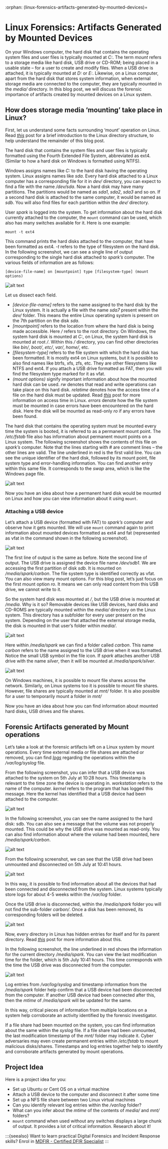 :orphan:
(linux-forensics-artifacts-generated-by-mounted-devices)=
# Linux Forensics: Artifacts Generated by Mounted Devices
 
On your Windows computer, the hard disk that contains the operating system files and user files is typically mounted at *C:*. The term *mount* refers to a storage media like hard disk, USB drive or CD-ROM; being placed in a usable state – for a user to create and modify files. When a USB drive is attached, it is typically mounted at *D:* or *E:*. Likewise, on a Linux computer, apart from the hard disk that stores system information, when external storage media are connected to the computer, they are typically mounted in the *media/* directory. In this blog post, we will discuss the forensic importance of artifacts created by mounted devices on a Linux system.

## How does storage media ‘mounting’ take place in Linux?

First, let us understand some facts surrounding ‘mount’ operation on Linux. Read *[this](a-note-on-linux-directory-structure-for-dfir)* post for a brief introduction to the Linux directory structure, to help understand the remainder of this blog post.

The hard disk that contains the system files and user files is typically formatted using the Fourth Extended File System, abbreviated as ext4. (Similar to how a hard disk on Windows is formatted using NTFS). 

Windows assigns names like *C:* to the hard disk having the operating system. Linux assigns names like *sda*. Every hard disk attached to a Linux computer has a corresponding file for it in *dev/* directory, you can expect to find a file with the name */dev/sda*. Now a hard disk may have many partitions. The partitions would be named as *sda1*, *sda2*, *sda3* and so on. If a second hard disk is attached to the same computer, it would be named as *sdb*. You will also find files for each partition within the *dev/* directory.

User *spark* is logged into the system. To get information about the hard disk currently attached to the computer, the `mount` command can be used, which also has many switches available for it. Here is one example:

`mount -t ext4`

This command prints the hard disks attached to the computer, that have been formatted as ext4. *-t* refers to the type of filesystem on the hard disk. In the following screenshot, we can see a single line of output corresponding to the single hard disk attached to *spark’s* computer. The various fields of information are as follows:

`[device-file-name] on [mountpoint] type [filesystem-type] (mount options)`

![alt text](images/media-1.png)

Let us dissect each field. 

- *[device-file-name]* refers to the name assigned to the hard disk by the Linux system. It is actually a file with the name *sda7* present within the *dev/* folder. This means the entire Linux operating system is present on the 7th partition on the disk *sda*.
- *[mountpoint]* refers to the location from where the hard disk is being made accessible. Here */* refers to the root directory. On Windows, the system hard disk is mounted at *C:*, on Linux, the system hard disk is mounted at root */*. Within this */* directory, you can find other directories like *bin/*, *boot/*, *etc/*, *var/*, *home/*, etc.
- *[filesystem-type]* refers to the file system with which the hard disk has been formatted. It is mostly ext4 on Linux systems, but it is possible to also find names like btrfs, xfs, zfs, etc. They are other filesystems like NTFS and ext4. If you attach a USB drive formatted as FAT, then you will find the filesystem type marked for it as vfat.
- *(mount options)* signify important information about how the mounted hard disk can be used. *rw* denotes that read and write operations can take place on this hard disk. *relatime* denotes how the access time of a file on the hard disk must be updated. Read *[this](understanding-linux-timestamps-for-dfir)* post for more information on access time in Linux. *errors* denote how the file system must be mounted in case errors have been encountered on the hard disk. Here the disk will be mounted as read-only *ro* if any errors have been found.

The hard disk that contains the operating system must be mounted every time the system is booted, it is referred to as a permanent mount point. The */etc/fstab* file also has information about permanent mount points on a Linux system. The following screenshot shows the contents of this file on *spark’s* computer. Note that the lines starting with # are comment lines – the other lines are valid. The line underlined in red is the first valid line. You can see the unique identifier of the hard disk, followed by its mount point, file system type and error-handling information. You can find another entry within this same file. It corresponds to the *swap* area, which is like the Windows page file.

![alt text](images/media-2.png)

Now you have an idea about how a permanent hard disk would be mounted on Linux and how you can view information about it using `mount`.

### Attaching a USB device

Let’s attach a USB device (formatted with FAT) to *spark’s* computer and observe how it gets mounted. We will use `mount` command again to print information about mounted devices formatted as ext4 and fat (represented as vfat in the command shown in the following screenshot).

![alt text](images/media-3.png)

The first line of output is the same as before. Note the second line of output. The USB drive is assigned the device file name */dev/sdb1*. We are accessing the first partition of disk *sdb*. It is mounted on */media/spark/carbon*. The file system type is identified correctly as vfat. You can also view many mount options. For this blog post, let’s just focus on the first mount option *ro*. It means we can only read content from this USB drive, we cannot write to it.

So the system hard disk was mounted at */*, but the USB drive is mounted at */media*. Why is it so? Removable devices like USB devices, hard disks and CD-ROMS are typically mounted within the *media/* directory on the Linux system. This directory has a subfolder for every user present on the system. Depending on the user that attached the external storage media, the disk is mounted in that user’s folder within *media/*.

![alt text](images/media-4.png)

Here within */media/spark* we can find a folder called *carbon*. This name *carbon* refers to the name assigned to the USB drive when it was formatted. Notice the small USB symbol in the file icon. If *spark* attaches another USB drive with the name *silver*, then it will be mounted at */media/spark/silver*.

![alt text](images/media-5.png)

On Windows machines, it is possible to mount file shares across the network. Similarly, on Linux systems too it is possible to mount file shares. However, file shares are typically mounted at *mnt/* folder. It is also possible for a user to temporarily mount a folder in *mnt/*

Now you have an idea about how you can find information about mounted hard disks, USB drives and file shares. 

## Forensic Artifacts generated by Mount operations

Let’s take a look at the forensic artifacts left on a Linux system by mount operations. Every time external media or file shares are attached or removed, you can find *[logs](log-sources-in-linux-systems)* regarding the operations within the */var/log/syslog* file.

From the following screenshot, you can infer that a USB device was attached to the system on 5th July at 10:28 hours. This timestamp is relevant to the time zone the device is operating in. *workstation* refers to the name of the computer. *kernel* refers to the program that has logged this message. Here the kernel has identified that a USB device had been attached to the computer.

![alt text](images/media-6.png)

In the following screenshot, you can see the name assigned to the hard disk: sdb. You can also see a message that the volume was not properly mounted. This could be why the USB drive was mounted as read-only. You can also find information about where the volume had been mounted, here */media/spark/carbon*.

![alt text](images/media-7.png)

From the following screenshot, we can see that the USB drive had been unmounted and disconnected on 5th July at 10:41 hours. 

![alt text](images/media-8.png)

In this way, it is possible to find information about all the devices that had been connected and disconnected from the system. Linux systems typically store logs for about 4-5 weeks within the */var/log* folder.

Once the USB drive is disconnected, within the */media/spark* folder you will not find the sub-folder *carbon/*. Once a disk has been removed, its corresponding folders will be deleted.

![alt text](images/media-9.png)

Now, every directory in Linux has hidden entries for itself and for its parent directory. Read *[this](dont-be-tricked-by-hidden-files-viewing-hidden-files-and-directories-in-linux)* post for more information about this.

In the following screenshot, the line underlined in red shows the information for the current directory */media/spark*. You can view the last modification time for the folder, which is 5th July 10:41 hours. This time corresponds with the time the USB drive was disconnected from the computer. 

![alt text](images/media-10.png)

Log entries from */var/log/syslog* and timestamp information from the */media/spark* folder help confirm that a USB device had been disconnected from the computer. If another USB device had been connected after this, then the *mtime* of */media/spark* will be updated for the same.

In this way, critical pieces of information from multiple locations on a system help corroborate an activity identified by the forensic investigator. 

If a file share had been mounted on the system, you can find information about the same within the *syslog* file. If a file share had been unmounted, the last modification timestamp of the *mnt/* folder may indicate it. Cyber adversaries may even create permanent entries within */etc/fstab* to mount malicious disks/shares. Timestamps and log entries together help to identify and corroborate artifacts generated by mount operations.

## Project Idea

Here is a project idea for you:

- Set up Ubuntu or Cent OS on a virtual machine
- Attach a USB device to the computer and disconnect it after some time
- Set up a NFS file share between two Linux virtual machines
- Can you identify relevant log entries within the */var/log* folder?
- What can you infer about the *mtime* of the contents of *media/* and *mnt/* folders?
- `mount` command when used without any switches displays a large chunk of output. It provides a lot of critical information. Research about it!

:::{seealso}
Want to learn practical Digital Forensics and Incident Response skills? Enrol in [MDFIR - Certified DFIR Specialist](https://www.mosse-institute.com/certifications/mdfir-certified-dfir-specialist.html)
:::